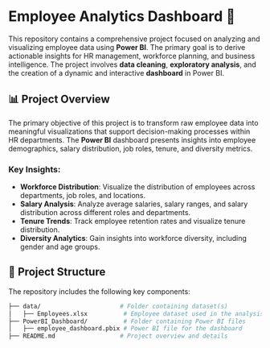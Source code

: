 # Employee Analytics Dashboard 🚀

This repository contains a comprehensive project focused on analyzing and visualizing employee data using **Power BI**. The primary goal is to derive actionable insights for HR management, workforce planning, and business intelligence. The project involves **data cleaning**, **exploratory analysis**, and the creation of a dynamic and interactive **dashboard** in Power BI.

## 📊 Project Overview

The primary objective of this project is to transform raw employee data into meaningful visualizations that support decision-making processes within HR departments. The **Power BI** dashboard presents insights into employee demographics, salary distribution, job roles, tenure, and diversity metrics.

### Key Insights:
- **Workforce Distribution**: Visualize the distribution of employees across departments, job roles, and locations.
- **Salary Analysis**: Analyze average salaries, salary ranges, and salary distribution across different roles and departments.
- **Tenure Trends**: Track employee retention rates and visualize tenure distribution.
- **Diversity Analytics**: Gain insights into workforce diversity, including gender and age groups.

## 📂 Project Structure

The repository includes the following key components:

```bash
├── data/                      # Folder containing dataset(s)
│   ├── Employees.xlsx          # Employee dataset used in the analysis
├── PowerBI_Dashboard/          # Folder containing Power BI files
│   ├── employee_dashboard.pbix # Power BI file for the dashboard
├── README.md                  # Project overview and details
